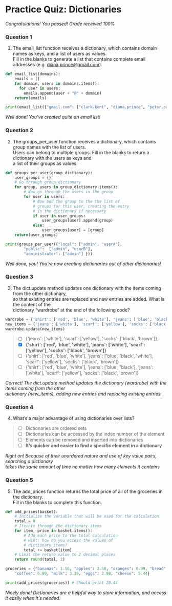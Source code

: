 # Practice Quiz: Dictionaries

*Congratulations! You passed! Grade received 100%*

### Question 1

1. The email_list function receives a dictionary, which contains domain names as keys, and a list of users as values.\
Fill in the blanks to generate a list that contains complete email addresses (e.g. diana.prince@gmail.com).

```Python
def email_list(domains):
	emails = []
	for domain, users in domains.items():
	  for user in users:
	    emails.append(user + "@" + domain)
	return(emails)

print(email_list({"gmail.com": ["clark.kent", "diana.prince", "peter.parker"], "yahoo.com": ["barbara.gordon", "jean.grey"], "hotmail.com": ["bruce.wayne"]}))
```

*Well done! You've created quite an email list!*

### Question 2

2. The groups_per_user function receives a dictionary, which contains group names with the list of users.\
Users can belong to multiple groups. Fill in the blanks to return a dictionary with the users as keys and\
a list of their groups as values.

```Python
def groups_per_user(group_dictionary):
	user_groups = {}
	# Go through group_dictionary
	for group, users in group_dictionary.items():
		# Now go through the users in the group
		for user in users:
			# Now add the group to the the list of
			# groups for this user, creating the entry
            # in the dictionary if necessary
			if user in user_groups:
				user_groups[user].append(group)
			else:
				user_groups[user] = [group]
	return(user_groups)

print(groups_per_user({"local": ["admin", "userA"],
		"public":  ["admin", "userB"],
		"administrator": ["admin"] }))
```

*Well done, you! You're now creating dictionaries out of other dictionaries!*

### Question 3

3. The dict.update method updates one dictionary with the items coming from the other dictionary,\
so that existing entries are replaced and new entries are added. What is the content of the\
dictionary “wardrobe“ at the end of the following code?

```Python
wardrobe = {'shirt': ['red', 'blue', 'white'], 'jeans': ['blue', 'black']}
new_items = {'jeans': ['white'], 'scarf': ['yellow'], 'socks': ['black', 'brown']}
wardrobe.update(new_items)
```

> - [ ] {'jeans': ['white'], 'scarf': ['yellow'], 'socks': ['black', 'brown']}
> - [x] **{'shirt': ['red', 'blue', 'white'], 'jeans': ['white'], 'scarf': ['yellow'], 'socks': ['black', 'brown']}**
> - [ ] {'shirt': ['red', 'blue', 'white'], 'jeans': ['blue', 'black', 'white'], 'scarf': ['yellow'], 'socks': ['black', 'brown']}
> - [ ] {'shirt': ['red', 'blue', 'white'], 'jeans': ['blue', 'black'], 'jeans': ['white'], 'scarf': ['yellow'], 'socks': ['black', 'brown']}

*Correct! The dict.update method updates the dictionary (wardrobe) with the items coming from the other*\
*dictionary (new_items), adding new entries and replacing existing entries.*

### Question 4

4. What’s a major advantage of using dictionaries over lists?

> - [ ] Dictionaries are ordered sets
> - [ ] Dictionaries can be accessed by the index number of the element
> - [ ] Elements can be removed and inserted into dictionaries
> - [ ] **It’s quicker and easier to find a specific element in a dictionary**

*Right on! Because of their unordered nature and use of key value pairs, searching a dictionary*\
*takes the same amount of time no matter how many elements it contains*

### Question 5

5. The add_prices function returns the total price of all of the groceries in the dictionary.\
Fill in the blanks to complete this function.

```Python
def add_prices(basket):
	# Initialize the variable that will be used for the calculation
	total = 0
	# Iterate through the dictionary items
	for item, price in basket.items():
		# Add each price to the total calculation
		# Hint: how do you access the values of
		# dictionary items?
		total += basket[item]
	# Limit the return value to 2 decimal places
	return round(total, 2)  

groceries = {"bananas": 1.56, "apples": 2.50, "oranges": 0.99, "bread": 4.59, 
	"coffee": 6.99, "milk": 3.39, "eggs": 2.98, "cheese": 5.44}

print(add_prices(groceries)) # Should print 28.44
```

*Nicely done! Dictionaries are a helpful way to store information, and access it easily when it's needed.*